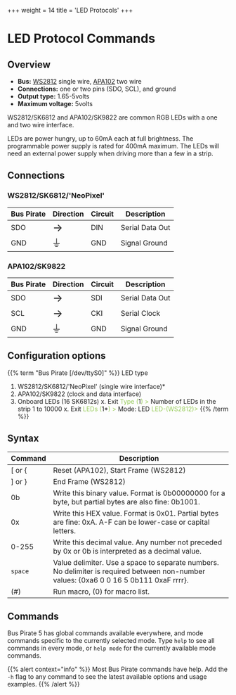+++
weight = 14
title = 'LED Protocols'
+++


# LED Protocol Commands

## Overview

-   **Bus:** [WS2812](https://www.mouser.com/pdfDocs/WS2812B-2020_V10_EN_181106150240761.pdf) single wire, [APA102](https://www.mouser.com/datasheet/2/737/APA102_2020_SMD_LED-2487271.pdf) two wire
-   **Connections:** one or two pins (SDO, SCL), and ground
-   **Output type:** 1.65-5volts
-   **Maximum voltage:** 5volts

WS2812/SK6812 and APA102/SK9822 are common RGB LEDs with a one and two wire interface. 

LEDs are power hungry, up to 60mA each at full brightness. The programmable power supply is rated for 400mA maximum. The LEDs will need an external power supply when driving more than a few in a strip.

## Connections

### WS2812/SK6812/'NeoPixel'

| Bus Pirate | Direction       | Circuit | Description   |
|------------|--------------------------|---------|---------------|
| SDO       | <font size="+2">→</font> | DIN     | Serial Data Out   |
| GND        | <font size="+2">⏚</font> | GND     | Signal Ground |

### APA102/SK9822

| Bus Pirate | Direction                     | Circuit | Description   |
|------------|--------------------------|---------|---------------|
| SDO       | <font size="+2">→</font> | SDI     | Serial Data Out   |
| SCL        | <font size="+2">→</font> | CKI     | Serial Clock  |
| GND        | <font size="+2">⏚</font> | GND     | Signal Ground |

## Configuration options

{{% term "Bus Pirate [/dev/ttyS0]" %}}
<span className="bp-info">LED type</span>
 1. <span className="bp-info">WS2812/SK6812/'NeoPixel' (single wire interface)*</span>
 2. <span className="bp-info">APA102/SK9822 (clock and data interface)</span>
 3. <span className="bp-info">Onboard LEDs (16 SK6812s)</span>
 x. <span className="bp-info">Exit</span>
<span style="color:#96cb59">Type (</span>1<span style="color:#96cb59">) ></span> 
<span className="bp-info">Number of LEDs in the strip</span>
 1 to 10000
 x. <span className="bp-info">Exit</span>
<span style="color:#96cb59">LEDs (</span>1*<span style="color:#96cb59">) ></span> 
<span className="bp-info">Mode:</span> LED
<span style="color:#96cb59">LED-(WS2812)></span> 
{{% /term %}}

## Syntax

|Command|Description|
|-------|--------------|
| [ or \{ | Reset (APA102), Start Frame (WS2812) |
| ] or } | End Frame (WS2812)|
| 0b      | Write this binary value. Format is 0b00000000 for a byte, but partial bytes are also fine: 0b1001.|
| 0x      | Write this HEX value. Format is 0x01. Partial bytes are fine: 0xA. A-F can be lower-case or capital letters. |
| 0-255   | Write this decimal value. Any number not preceded by 0x or 0b is interpreted as a decimal value. |
| ```space```| Value delimiter. Use a space to separate numbers. No delimiter is required between non-number values: \{0xa6 0 0 16 5 0b111 0xaF rrrr}. |
| \(#\)   | Run macro, (0) for macro list. |

## Commands

Bus Pirate 5 has global commands available everywhere, and mode commands specific to the currently selected mode. Type ```help``` to see all commands in every mode, or ```help mode``` for the currently available mode commands.

{{% alert context="info" %}}
Most Bus Pirate commands have help. Add the ```-h``` flag to any command to see the latest available options and usage examples. 
{{% /alert %}}

